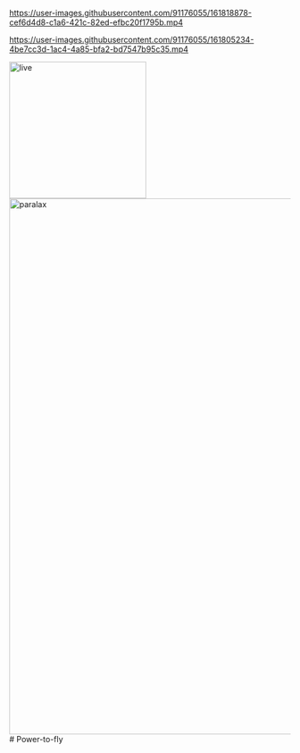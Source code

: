 

https://user-images.githubusercontent.com/91176055/161818878-cef6d4d8-c1a6-421c-82ed-efbc20f1795b.mp4



https://user-images.githubusercontent.com/91176055/161805234-4be7cc3d-1ac4-4a85-bfa2-bd7547b95c35.mp4

<img width="245" alt="live" src="https://user-images.githubusercontent.com/91176055/161411201-65d93616-9dd5-44e6-acad-cce39bbf7270.png">
<img width="960" alt="paralax" src="https://user-images.githubusercontent.com/91176055/161395454-32c5d558-b275-49e8-a66c-c9dbf9d07c8a.png">
# Power-to-fly
